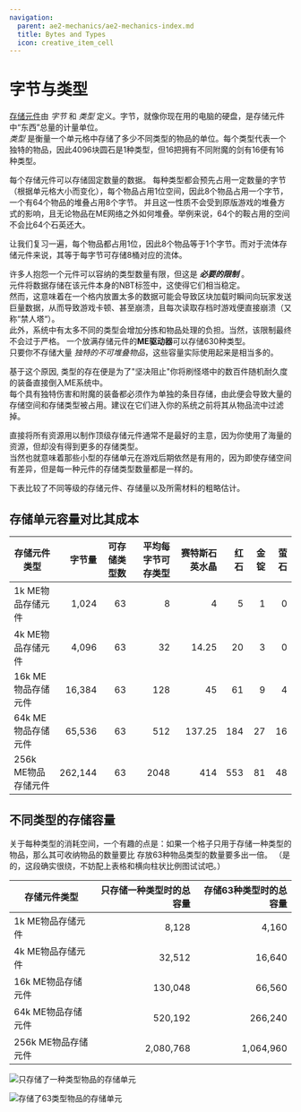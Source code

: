 ```yaml
---
navigation:
  parent: ae2-mechanics/ae2-mechanics-index.md
  title: Bytes and Types
  icon: creative_item_cell
---
```


# 字节与类型

[存储元件](../items-blocks-machines/storage_cells.md)由 *字节* 和 *类型* 定义。字节，就像你现在用的电脑的硬盘，是存储元件中“东西”总量的计量单位。   
*类型* 是衡量一个单元格中存储了多少不同类型的物品的单位。每个类型代表一个独特的物品，因此4096块圆石是1种类型，但16把拥有不同附魔的剑有16便有16种类型。  

每个存储元件可以存储固定数量的数据。 
每种类型都会预先占用一定数量的字节（根据单元格大小而变化），每个物品占用1位空间，因此8个物品占用一个字节，一个有64个物品的堆叠占用8个字节。
并且这一性质不会受到原版游戏的堆叠方式的影响，且无论物品在ME网络之外如何堆叠。举例来说，64个的鞍占用的空间不会比64个石英还大。

让我们复习一遍，每个物品都占用1位，因此8个物品等于1个字节。而对于流体存储元件来说，其等于每字节可存储8桶对应的流体。

许多人抱怨一个元件可以容纳的类型数量有限，但这是 ***必要的限制*** 。  
元件将数据存储在该元件本身的NBT标签中，这使得它们相当稳定。  
然而，这意味着在一个格内放置太多的数据可能会导致区块加载时瞬间向玩家发送巨量数据，从而导致游戏卡顿、甚至崩溃，且每次读取存档时游戏便直接崩溃（又称“禁人塔“）。  
此外，系统中有太多不同的类型会增加分拣和物品处理的负担。当然，该限制最终不会过于严格。 一个放满存储元件的**ME驱动器**可以存储630种类型。  
只要你不存储大量 *独特的不可堆叠物品*，这些容量实际使用起来是相当多的。  

基于这个原因, 类型的存在便是为了"坚决阻止"你将刷怪塔中的数百件随机耐久度的装备直接倒入ME系统中。  
每个具有独特伤害和附魔的装备都必须作为单独的条目存储，由此便会导致大量的存储空间和存储类型被占用。建议在它们进入你的系统之前将其从物品流中过滤掉。  

直接将所有资源用以制作顶级存储元件通常不是最好的主意，因为你使用了海量的资源，但却没有得到更多的存储类型。  
当然也就意味着那些小型的存储单元在游戏后期依然是有用的，因为即使存储空间有差异，但是每一种元件的存储类型数量都是一样的。  

下表比较了不同等级的存储元件、存储量以及所需材料的粗略估计。

## 存储单元容量对比其成本

| 存储元件类型                                  |   字节量| 可存储类型数 | 平均每字节可存类型 | 赛特斯石英水晶 | 红石 | 金锭 | 萤石 |
| ---------------------------------------- | ------: | ----: | -------------: | -----: | -------: | ---: | --------: |
| 1k ME物品存储元件   |   1,024 |    63 |              8 |      4 |        5 |    1 |         0 |
| 4k ME物品存储元件   |   4,096 |    63 |             32 |  14.25 |       20 |    3 |         0 |
| 16k ME物品存储元件  |  16,384 |    63 |            128 |     45 |       61 |    9 |         4 |
| 64k ME物品存储元件  |  65,536 |    63 |            512 | 137.25 |      184 |   27 |        16 |
| 256k ME物品存储元件 | 262,144 |    63 |           2048 |    414 |      553 |   81 |        48 |

## 不同类型的存储容量

关于每种类型的消耗空间，一个有趣的点是：如果一个格子只用于存储一种类型的物品，那么其可收纳物品的数量要比 存放63种物品类型的数量要多出一倍。
（是的，这段确实很绕，不妨配上表格和横向柱状比例图试试吧。）

| 存储元件类型                                      | 只存储一种类型时的总容量 | 存储63种类型时的总容量 |
| ---------------------------------------- | ----------------------------------------: | ------------------------------------------: |
| 1k ME物品存储元件   |                                     8,128 |                                       4,160 |
| 4k ME物品存储元件   |                                    32,512 |                                      16,640 |
| 16k ME物品存储元件   |                                   130,048 |                                      66,560 |
| 64k ME物品存储元件  |                                   520,192 |                                     266,240 |
| 256k ME物品存储元件 |                                 2,080,768 |                                   1,064,960 |

![只存储了一种类型物品的存储单元](../assets/diagrams/1_type_cell.png)

![存储了63类型物品的存储单元](../assets/diagrams/63_type_cell.png)